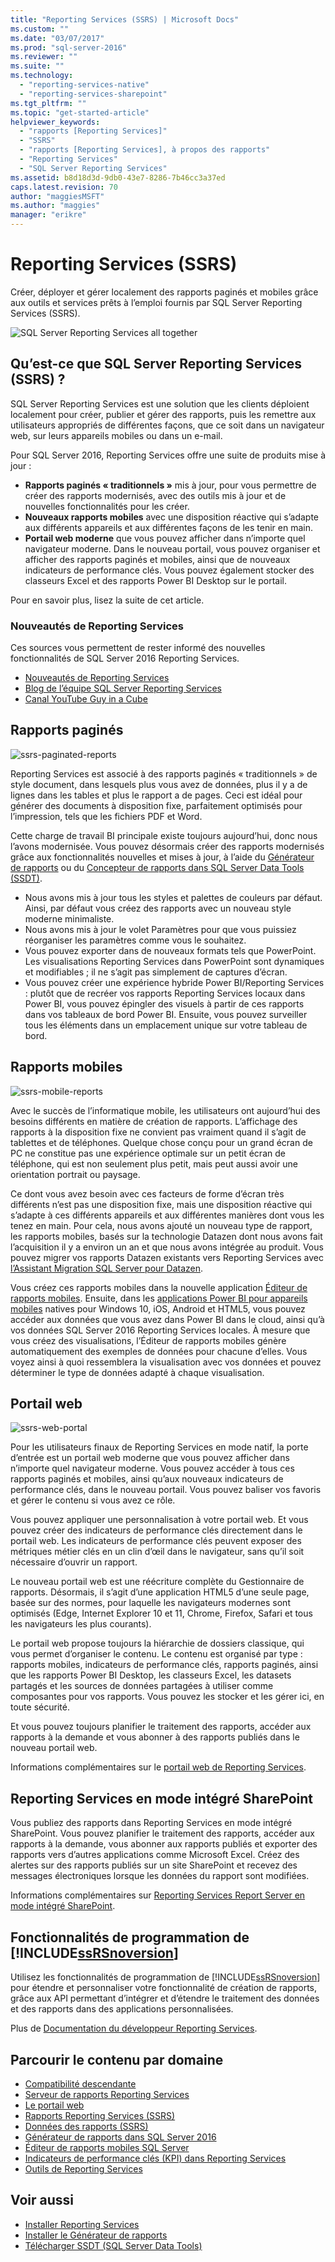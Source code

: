 ```yaml
---
title: "Reporting Services (SSRS) | Microsoft Docs"
ms.custom: ""
ms.date: "03/07/2017"
ms.prod: "sql-server-2016"
ms.reviewer: ""
ms.suite: ""
ms.technology: 
  - "reporting-services-native"
  - "reporting-services-sharepoint"
ms.tgt_pltfrm: ""
ms.topic: "get-started-article"
helpviewer_keywords: 
  - "rapports [Reporting Services]"
  - "SSRS"
  - "rapports [Reporting Services], à propos des rapports"
  - "Reporting Services"
  - "SQL Server Reporting Services"
ms.assetid: b8d18d3d-9db0-43e7-8286-7b46cc3a37ed
caps.latest.revision: 70
author: "maggiesMSFT"
ms.author: "maggies"
manager: "erikre"
---
```

# Reporting Services (SSRS)
  Créer, déployer et gérer localement des rapports paginés et mobiles grâce aux outils et services prêts à l’emploi fournis par SQL Server Reporting Services (SSRS). 
  
 ![SQL Server Reporting Services all together](../reporting-services/media/ss-reporting-services-all-together.png "SQL Server Reporting Services all together")  
## <a name="what-is-sql-server-reporting-services-ssrs"></a>Qu’est-ce que SQL Server Reporting Services (SSRS) ?

SQL Server Reporting Services est une solution que les clients déploient localement pour créer, publier et gérer des rapports, puis les remettre aux utilisateurs appropriés de différentes façons, que ce soit dans un navigateur web, sur leurs appareils mobiles ou dans un e-mail.

Pour SQL Server 2016, Reporting Services offre une suite de produits mise à jour :

* **Rapports paginés « traditionnels »** mis à jour, pour vous permettre de créer des rapports modernisés, avec des outils mis à jour et de nouvelles fonctionnalités pour les créer. 
* **Nouveaux rapports mobiles** avec une disposition réactive qui s’adapte aux différents appareils et aux différentes façons de les tenir en main. 
* **Portail web moderne** que vous pouvez afficher dans n’importe quel navigateur moderne. Dans le nouveau portail, vous pouvez organiser et afficher des rapports paginés et mobiles, ainsi que de nouveaux indicateurs de performance clés. Vous pouvez également stocker des classeurs Excel et des rapports Power BI Desktop sur le portail. 

Pour en savoir plus, lisez la suite de cet article.
  
### <a name="whats-new-in-reporting-services"></a>Nouveautés de Reporting Services

Ces sources vous permettent de rester informé des nouvelles fonctionnalités de SQL Server 2016 Reporting Services. 
* [Nouveautés de Reporting Services](../reporting-services/nouveautés-de-sql-server-reporting-services-ssrs.md)
* [Blog de l’équipe SQL Server Reporting Services](https://blogs.msdn.microsoft.com/sqlrsteamblog/)
* [Canal YouTube Guy in a Cube](https://www.youtube.com/channel/UCFp1vaKzpfvoGai0vE5VJ0w)
  
## <a name="paginated-reports"></a>Rapports paginés

![ssrs-paginated-reports](../reporting-services/media/ssrs-paginated-reports.png)

Reporting Services est associé à des rapports paginés « traditionnels » de style document, dans lesquels plus vous avez de données, plus il y a de lignes dans les tables et plus le rapport a de pages. Ceci est idéal pour générer des documents à disposition fixe, parfaitement optimisés pour l’impression, tels que les fichiers PDF et Word. 

Cette charge de travail BI principale existe toujours aujourd’hui, donc nous l’avons modernisée. Vous pouvez désormais créer des rapports modernisés grâce aux fonctionnalités nouvelles et mises à jour, à l’aide du [Générateur de rapports](../reporting-services/report-builder/report-builder-in-sql-server-2016.md) ou du [Concepteur de rapports dans SQL Server Data Tools (SSDT)](../reporting-services/tools/reporting-services-in-sql-server-data-tools-ssdt.md). 

* Nous avons mis à jour tous les styles et palettes de couleurs par défaut. Ainsi, par défaut vous créez des rapports avec un nouveau style moderne minimaliste.
* Nous avons mis à jour le volet Paramètres pour que vous puissiez réorganiser les paramètres comme vous le souhaitez.
* Vous pouvez exporter dans de nouveaux formats tels que PowerPoint. Les visualisations Reporting Services dans PowerPoint sont dynamiques et modifiables ; il ne s’agit pas simplement de captures d’écran.
* Vous pouvez créer une expérience hybride Power BI/Reporting Services : plutôt que de recréer vos rapports Reporting Services locaux dans Power BI, vous pouvez épingler des visuels à partir de ces rapports dans vos tableaux de bord Power BI. Ensuite, vous pouvez surveiller tous les éléments dans un emplacement unique sur votre tableau de bord.
 
## <a name="mobile-reports"></a>Rapports mobiles

![ssrs-mobile-reports](../reporting-services/media/ssrs-mobile-reports.png)

Avec le succès de l’informatique mobile, les utilisateurs ont aujourd’hui des besoins différents en matière de création de rapports. L’affichage des rapports à la disposition fixe ne convient pas vraiment quand il s’agit de tablettes et de téléphones. Quelque chose conçu pour un grand écran de PC ne constitue pas une expérience optimale sur un petit écran de téléphone, qui est non seulement plus petit, mais peut aussi avoir une orientation portrait ou paysage.

Ce dont vous avez besoin avec ces facteurs de forme d’écran très différents n’est pas une disposition fixe, mais une disposition réactive qui s’adapte à ces différents appareils et aux différentes manières dont vous les tenez en main. Pour cela, nous avons ajouté un nouveau type de rapport, les rapports mobiles, basés sur la technologie Datazen dont nous avons fait l’acquisition il y a environ un an et que nous avons intégrée au produit. Vous pouvez migrer vos rapports Datazen existants vers Reporting Services avec [l’Assistant Migration SQL Server pour Datazen](https://www.microsoft.com/download/details.aspx?id=53128). 

Vous créez ces rapports mobiles dans la nouvelle application [Éditeur de rapports mobiles](../reporting-services/mobile-reports/create-mobile-reports-with-sql-server-mobile-report-publisher.md). Ensuite, dans les [applications Power BI pour appareils mobiles](https://powerbi.microsoft.com/documentation/powerbi-power-bi-apps-for-mobile-devices/) natives pour Windows 10, iOS, Android et HTML5, vous pouvez accéder aux données que vous avez dans Power BI dans le cloud, ainsi qu’à vos données SQL Server 2016 Reporting Services locales. À mesure que vous créez des visualisations, l’Éditeur de rapports mobiles génère automatiquement des exemples de données pour chacune d’elles. Vous voyez ainsi à quoi ressemblera la visualisation avec vos données et pouvez déterminer le type de données adapté à chaque visualisation.

## <a name="web-portal"></a>Portail web

![ssrs-web-portal](../reporting-services/media/ssrs-web-portal.png)

Pour les utilisateurs finaux de Reporting Services en mode natif, la porte d’entrée est un portail web moderne que vous pouvez afficher dans n’importe quel navigateur moderne. Vous pouvez accéder à tous ces rapports paginés et mobiles, ainsi qu’aux nouveaux indicateurs de performance clés, dans le nouveau portail. Vous pouvez baliser vos favoris et gérer le contenu si vous avez ce rôle. 

Vous pouvez appliquer une personnalisation à votre portail web. Et vous pouvez créer des indicateurs de performance clés directement dans le portail web. Les indicateurs de performance clés peuvent exposer des métriques métier clés en un clin d’œil dans le navigateur, sans qu’il soit nécessaire d’ouvrir un rapport. 

Le nouveau portail web est une réécriture complète du Gestionnaire de rapports. Désormais, il s’agit d’une application HTML5 d’une seule page, basée sur des normes, pour laquelle les navigateurs modernes sont optimisés (Edge, Internet Explorer 10 et 11, Chrome, Firefox, Safari et tous les navigateurs les plus courants).

Le portail web propose toujours la hiérarchie de dossiers classique, qui vous permet d’organiser le contenu. Le contenu est organisé par type : rapports mobiles, indicateurs de performance clés, rapports paginés, ainsi que les rapports Power BI Desktop, les classeurs Excel, les datasets partagés et les sources de données partagées à utiliser comme composantes pour vos rapports. Vous pouvez les stocker et les gérer ici, en toute sécurité.

Et vous pouvez toujours planifier le traitement des rapports, accéder aux rapports à la demande et vous abonner à des rapports publiés dans le nouveau portail web.

Informations complémentaires sur le [portail web de Reporting Services](../reporting-services/web-portal-ssrs-native-mode.md).
  
## <a name="reporting-services-in-sharepoint-integrated-mode"></a>Reporting Services en mode intégré SharePoint  

Vous publiez des rapports dans Reporting Services en mode intégré SharePoint. Vous pouvez planifier le traitement des rapports, accéder aux rapports à la demande, vous abonner aux rapports publiés et exporter des rapports vers d’autres applications comme Microsoft Excel. Créez des alertes sur des rapports publiés sur un site SharePoint et recevez des messages électroniques lorsque les données du rapport sont modifiées.  

Informations complémentaires sur [Reporting Services Report Server en mode intégré SharePoint](../reporting-services/report-server-sharepoint/reporting-services-report-server-sharepoint-mode.md).
 
## <a name="includessrsnoversiontokenssrsnoversionmdmd-programming-features"></a>Fonctionnalités de programmation de [!INCLUDE[ssRSnoversion](../includes/ssrsnoversion-md.md)]  
 Utilisez les fonctionnalités de programmation de [!INCLUDE[ssRSnoversion](../includes/ssrsnoversion-md.md)] pour étendre et personnaliser votre fonctionnalité de création de rapports, grâce aux API permettant d’intégrer et d’étendre le traitement des données et des rapports dans des applications personnalisées.
 
 Plus de [Documentation du développeur Reporting Services](../reporting-services/reporting-services-developer-documentation.md). 
  
## <a name="browse-content-by-area"></a>Parcourir le contenu par domaine  
* [Compatibilité descendante](../reporting-services/compatibilité-descendante-reporting-services.md) 
* [Serveur de rapports Reporting Services](../reporting-services/report-server-sharepoint/serveur-de-rapports-reporting-services.md)  
* [Le portail web](../reporting-services/web-portal-ssrs-native-mode.md)
* [Rapports Reporting Services &#40;SSRS&#41;](../reporting-services/reports/reporting-services-reports-ssrs.md)  
* [Données des rapports &#40;SSRS&#41;](../reporting-services/report-data/report-data-ssrs.md)  
* [Générateur de rapports dans SQL Server 2016](../reporting-services/report-builder/report-builder-in-sql-server-2016.md)  
* [Éditeur de rapports mobiles SQL Server](../reporting-services/mobile-reports/create-mobile-reports-with-sql-server-mobile-report-publisher.md)  
* [Indicateurs de performance clés (KPI) dans Reporting Services](../reporting-services/working-with-kpis-in-reporting-services.md)
* [Outils de Reporting Services](../reporting-services/tools/reporting-services-tools.md)  
  
## <a name="see-also"></a>Voir aussi  
* [Installer Reporting Services](../reporting-services/install-windows/install-reporting-services.md)
* [Installer le Générateur de rapports](../reporting-services/install-windows/install-report-builder.md)   
* [Télécharger SSDT (SQL Server Data Tools)](http://go.microsoft.com/fwlink/?LinkID=616714)
  
  
